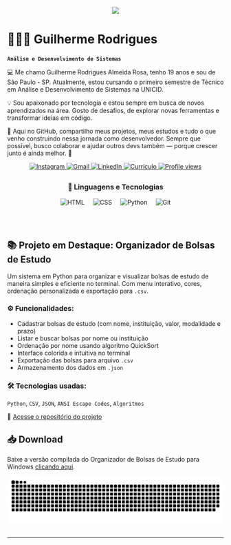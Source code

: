 <p align="center">
  <img src="https://readme-typing-svg.herokuapp.com?font=JetBrains+Mono&weight=700&size=30&duration=2000&pause=1000&color=C792EA&center=true&vCenter=true&width=700&height=60&lines=Hello%2C+World+!+;Desenvolvedor+Full+Stack+em+formação;Apaixonado+por+Tecnologia+e+Código;Bem-vindo+ao+meu+GitHub!">
</p>

# 👨🏻‍💻 Guilherme Rodrigues

**`Análise e Desenvolvimento de Sistemas`**

💻 Me chamo Guilherme Rodrigues Almeida Rosa, tenho 19 anos e sou de São Paulo - SP.
Atualmente, estou cursando o primeiro semestre de Técnico em Análise e Desenvolvimento de Sistemas na UNICID.

💡 Sou apaixonado por tecnologia e estou sempre em busca de novos aprendizados na área. Gosto de desafios, de explorar novas ferramentas e transformar ideias em código.

🌱 Aqui no GitHub, compartilho meus projetos, meus estudos e tudo o que venho construindo nessa jornada como desenvolvedor. Sempre que possível, busco colaborar e ajudar outros devs também — porque crescer junto é ainda melhor. 🚀

<p align="center">
  <a href="https://www.instagram.com/guiznxrr/" target="_blank">
    <img src="https://img.shields.io/badge/-Instagram-%23E4405F?style=for-the-badge&logo=instagram&logoColor=white" alt="Instagram">
  </a>
  <a href="mailto:guilhermerar2005@gmail.com">
    <img src="https://img.shields.io/badge/-Gmail-%23333?style=for-the-badge&logo=gmail&logoColor=white" alt="Gmail">
  </a>
  <a href="https://www.linkedin.com/in/guilhrodrigues/" target="_blank" rel="noopener noreferrer">
  <img src="https://img.shields.io/badge/-LinkedIn-%230077B5?style=for-the-badge&logo=linkedin&logoColor=white" alt="LinkedIn">
</a>
  <a href="https://drive.google.com/file/d/1MqtgWPJQKYyNOeuE1iUAbQ32tsSro2JW/view?usp=sharing" target="_blank">
    <img src="https://img.shields.io/badge/-Currículo-%2300C896?style=for-the-badge&logo=readme&logoColor=white" alt="Currículo">
  </a>
  <a href="https://github.com/guilh-code" target="_blank">
  <img src="https://komarev.com/ghpvc/?username=guilh-code&label=Profile%20views&color=0e75b6&style=for-the-badge" alt="Profile views" />
</a>
</p>


##

<h3 align="center">🤖 Linguagens e Tecnologias</h3>

<p align="center">
  <img 
      alt="HTML"
      title="HTML" 
      width="50px" 
      src="https://cdn.jsdelivr.net/gh/devicons/devicon@latest/icons/html5/html5-original.svg" 
  />&nbsp;&nbsp;&nbsp;&nbsp;
  <img 
      alt="CSS" 
      title="CSS"
      width="50px" 
      src="https://cdn.jsdelivr.net/gh/devicons/devicon@latest/icons/css3/css3-original.svg" 
  />&nbsp;&nbsp;&nbsp;&nbsp;
  <img 
      alt="Python" 
      title="Python"
      width="50px" 
      src="https://cdn.jsdelivr.net/gh/devicons/devicon@latest/icons/python/python-original.svg" 
  />&nbsp;&nbsp;&nbsp;&nbsp;
  <img 
      alt="Git" 
      title="Git"
      width="50px" 
      src="https://cdn.jsdelivr.net/gh/devicons/devicon@latest/icons/git/git-original.svg" 
  />
</p>

<br/>
<br/>

## 📚 Projeto em Destaque: Organizador de Bolsas de Estudo

Um sistema em Python para organizar e visualizar bolsas de estudo de maneira simples e eficiente no terminal. Com menu interativo, cores, ordenação personalizada e exportação para `.csv`.

### ⚙️ Funcionalidades:

- Cadastrar bolsas de estudo (com nome, instituição, valor, modalidade e prazo)
- Listar e buscar bolsas por nome ou instituição
- Ordenação por nome usando algoritmo QuickSort
- Interface colorida e intuitiva no terminal
- Exportação das bolsas para arquivo `.csv`
- Armazenamento dos dados em `.json`

### 🛠️ Tecnologias usadas:
`Python`, `CSV`, `JSON`, `ANSI Escape Codes`, `Algoritmos`

🔗 [Acesse o repositório do projeto](https://github.com/Guilh-Code/-Projeto-de-Organizador-de-Bolsas-de-Estudo-ou-Cursos-Gratuitos)

## 📥 Download

Baixe a versão compilada do Organizador de Bolsas de Estudo para Windows [clicando aqui](https://github.com/Guilh-Code/-Projeto-de-Organizador-de-Bolsas-de-Estudo-ou-Cursos-Gratuitos/releases).






<p align="center">
  <img src="https://github.com/guilh-code/guilh-code/blob/output/github-snake.svg" alt="Snake animation" />
</p>


##

---

